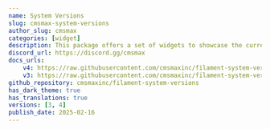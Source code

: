 ```yaml
---
name: System Versions
slug: cmsmax-system-versions
author_slug: cmsmax
categories: [widget]
description: This package offers a set of widgets to showcase the current system versions, including composer dependencies.
discord_url: https://discord.gg/cmsmax
docs_urls:
    v4: https://raw.githubusercontent.com/cmsmaxinc/filament-system-versions/main/README.md
    v3: https://raw.githubusercontent.com/cmsmaxinc/filament-system-versions/v3.x/README.md
github_repository: cmsmaxinc/filament-system-versions
has_dark_theme: true
has_translations: true
versions: [3, 4]
publish_date: 2025-02-16
---
```

